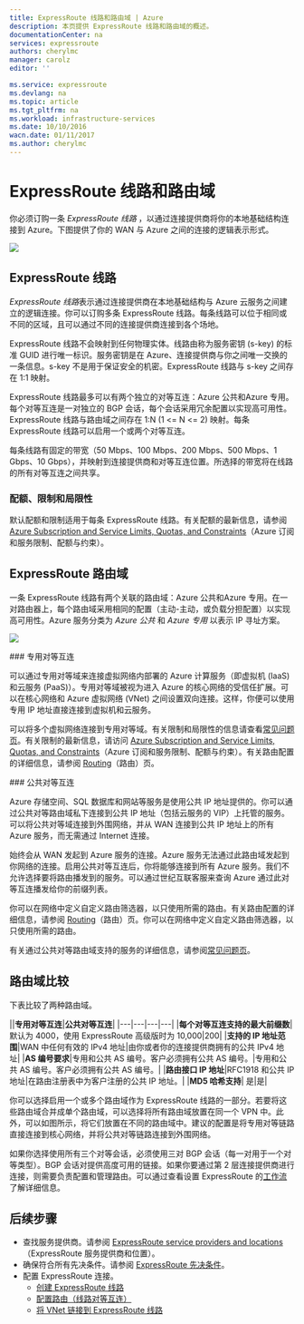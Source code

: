 ```yaml
---
title: ExpressRoute 线路和路由域 | Azure
description: 本页提供 ExpressRoute 线路和路由域的概述。
documentationCenter: na
services: expressroute
authors: cherylmc
manager: carolz
editor: ''

ms.service: expressroute
ms.devlang: na
ms.topic: article
ms.tgt_pltfrm: na
ms.workload: infrastructure-services
ms.date: 10/10/2016
wacn.date: 01/11/2017
ms.author: cherylmc
---
```


# ExpressRoute 线路和路由域

 你必须订购一条 *ExpressRoute 线路* ，以通过连接提供商将你的本地基础结构连接到 Azure。下图提供了你的 WAN 与 Azure 之间的连接的逻辑表示形式。

![](./media/expressroute-circuit-peerings/expressroute-basic.png)

## ExpressRoute 线路

*ExpressRoute 线路*表示通过连接提供商在本地基础结构与 Azure 云服务之间建立的逻辑连接。你可以订购多条 ExpressRoute 线路。每条线路可以位于相同或不同的区域，且可以通过不同的连接提供商连接到各个场地。

ExpressRoute 线路不会映射到任何物理实体。线路由称为服务密钥 (s-key) 的标准 GUID 进行唯一标识。服务密钥是在 Azure、连接提供商与你之间唯一交换的一条信息。s-key 不是用于保证安全的机密。ExpressRoute 线路与 s-key 之间存在 1:1 映射。

ExpressRoute 线路最多可以有两个独立的对等互连：Azure 公共和Azure 专用。每个对等互连是一对独立的 BGP 会话，每个会话采用冗余配置以实现高可用性。ExpressRoute 线路与路由域之间存在 1:N (1 <= N <= 2) 映射。每条 ExpressRoute 线路可以启用一个或两个对等互连。

每条线路有固定的带宽（50 Mbps、100 Mbps、200 Mbps、500 Mbps、1 Gbps、10 Gbps），并映射到连接提供商和对等互连位置。所选择的带宽将在线路的所有对等互连之间共享。

### 配额、限制和局限性

默认配额和限制适用于每条 ExpressRoute 线路。有关配额的最新信息，请参阅 [Azure Subscription and Service Limits, Quotas, and Constraints](../azure-subscription-service-limits.md)（Azure 订阅和服务限制、配额与约束）。

## ExpressRoute 路由域

一条 ExpressRoute 线路有两个关联的路由域：Azure 公共和Azure 专用。在一对路由器上，每个路由域采用相同的配置（主动-主动，或负载分担配置）以实现高可用性。Azure 服务分类为 *Azure 公共* 和 *Azure 专用* 以表示 IP 寻址方案。

![](./media/expressroute-circuit-peerings/expressroute-peerings.png)

###<a name="private-peering"></a> 专用对等互连

可以通过专用对等域来连接虚拟网络内部署的 Azure 计算服务（即虚拟机 (IaaS) 和云服务 (PaaS)）。专用对等域被视为进入 Azure 的核心网络的受信任扩展。可以在核心网络和 Azure 虚拟网络 (VNet) 之间设置双向连接。这样，你便可以使用专用 IP 地址直接连接到虚拟机和云服务。

可以将多个虚拟网络连接到专用对等域。有关限制和局限性的信息请查看[常见问题页](./expressroute-faqs.md)。有关限制的最新信息，请访问 [Azure Subscription and Service Limits, Quotas, and Constraints](../azure-subscription-service-limits.md)（Azure 订阅和服务限制、配额与约束）。有关路由配置的详细信息，请参阅 [Routing](./expressroute-routing.md)（路由）页。

###<a name="public-peering"></a> 公共对等互连

Azure 存储空间、SQL 数据库和网站等服务是使用公共 IP 地址提供的。你可以通过公共对等路由域私下连接到公共 IP 地址（包括云服务的 VIP）上托管的服务。可以将公共对等域连接到外围网络，并从 WAN 连接到公共 IP 地址上的所有 Azure 服务，而无需通过 Internet 连接。

始终会从 WAN 发起到 Azure 服务的连接。Azure 服务无法通过此路由域发起到你网络的连接。启用公共对等互连后，你将能够连接到所有 Azure 服务。我们不允许选择要将路由播发到的服务。可以通过世纪互联客服来查询 Azure 通过此对等互连播发给你的前缀列表。

你可以在网络中定义自定义路由筛选器，以只使用所需的路由。有关路由配置的详细信息，请参阅 [Routing](./expressroute-routing.md)（路由）页。你可以在网络中定义自定义路由筛选器，以只使用所需的路由。

有关通过公共对等路由域支持的服务的详细信息，请参阅[常见问题页](./expressroute-faqs.md)。

## 路由域比较

下表比较了两种路由域。

||**专用对等互连**|**公共对等互连**|
|---|---|---|---|
|**每个对等互连支持的最大前缀数**|默认为 4000，使用 ExpressRoute 高级版时为 10,000|200|
|**支持的 IP 地址范围**|WAN 中任何有效的 IPv4 地址|由你或者你的连接提供商拥有的公共 IPv4 地址|
|**AS 编号要求**|专用和公共 AS 编号。客户必须拥有公共 AS 编号。|专用和公共 AS 编号。客户必须拥有公共 AS 编号。|
|**路由接口 IP 地址**|RFC1918 和公共 IP 地址|在路由注册表中为客户注册的公共 IP 地址。| 
|**MD5 哈希支持**| 是|是|

你可以选择启用一个或多个路由域作为 ExpressRoute 线路的一部分。若要将这些路由域合并成单个路由域，可以选择将所有路由域放置在同一个 VPN 中。此外，可以如图所示，将它们放置在不同的路由域中。建议的配置是将专用对等链路直接连接到核心网络，并将公共对等链路连接到外围网络。

如果你选择使用所有三个对等会话，必须使用三对 BGP 会话（每一对用于一个对等类型）。BGP 会话对提供高度可用的链接。如果你要通过第 2 层连接提供商进行连接，则需要负责配置和管理路由。可以通过查看设置 ExpressRoute 的[工作流](./expressroute-workflows.md)了解详细信息。

## 后续步骤

- 查找服务提供商。请参阅 [ExpressRoute service providers and locations](./expressroute-locations.md)（ExpressRoute 服务提供商和位置）。
- 确保符合所有先决条件。请参阅 [ExpressRoute 先决条件](./expressroute-prerequisites.md)。
- 配置 ExpressRoute 连接。
    - [创建 ExpressRoute 线路](./expressroute-howto-circuit-classic.md)
    - [配置路由（线路对等互连）](./expressroute-howto-routing-classic.md)
    - [将 VNet 链接到 ExpressRoute 线路](./expressroute-howto-linkvnet-classic.md)

<!---HONumber=Mooncake_Quality_Review_1230_2016-->
